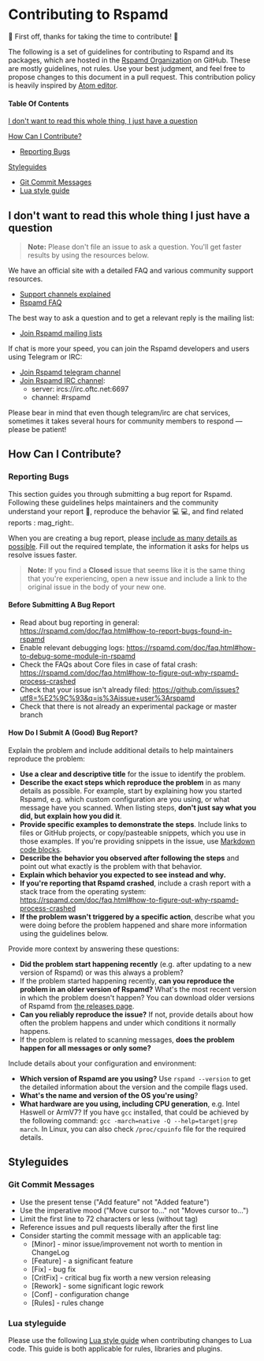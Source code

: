 # Contributing to Rspamd

:tada: First off, thanks for taking the time to contribute! :tada:

The following is a set of guidelines for contributing to Rspamd and its packages, which are hosted in
the [Rspamd Organization](https://github.com/rspamd) on GitHub. These are mostly guidelines, not rules. Use your best
judgment, and feel free to propose changes to this document in a pull request. This contribution policy is heavily
inspired by [Atom editor](https://github.com/atom/atom).

#### Table Of Contents

[I don't want to read this whole thing, I just have a question](#i-dont-want-to-read-this-whole-thing-i-just-have-a-question)

[How Can I Contribute?](#how-can-i-contribute)

* [Reporting Bugs](#reporting-bugs)

[Styleguides](#styleguides)

* [Git Commit Messages](#git-commit-messages)
* [Lua style guide](#lua-styleguide)

## I don't want to read this whole thing I just have a question

> **Note:** Please don't file an issue to ask a question. You'll get faster results by using the resources below.

We have an official site with a detailed FAQ and various community support resources.

* [Support channels explained](https://rspamd.com/support.html)
* [Rspamd FAQ](https://rspamd.com/doc/faq.html)

The best way to ask a question and to get a relevant reply is the mailing list:

* [Join Rspamd mailing lists](https://lists.rspamd.com/)

If chat is more your speed, you can join the Rspamd developers and users using Telegram or IRC:

* [Join Rspamd telegram channel](http://t.me/rspamd)
* [Join Rspamd IRC channel](https://oftc.net/):
    * server: ircs://irc.oftc.net:6697
    * channel: #rspamd

Please bear in mind that even though telegram/irc are chat services, sometimes it takes several hours for community
members to respond &mdash; please be patient!

## How Can I Contribute?

### Reporting Bugs

This section guides you through submitting a bug report for Rspamd. Following these guidelines helps maintainers and the
community understand your report :pencil:, reproduce the behavior :computer: :computer:, and find related reports :
mag_right:.

When you are creating a bug report, please [include as many details as possible](#how-do-i-submit-a-good-bug-report).
Fill out the required template, the information it asks for helps us resolve issues faster.

> **Note:** If you find a **Closed** issue that seems like it is the same thing that you're experiencing, open a new
> issue and include a link to the original issue in the body of your new one.

#### Before Submitting A Bug Report

* Read about bug reporting in general: https://rspamd.com/doc/faq.html#how-to-report-bugs-found-in-rspamd
* Enable relevant debugging logs: https://rspamd.com/doc/faq.html#how-to-debug-some-module-in-rspamd
* Check the FAQs about Core files in case of fatal
  crash: https://rspamd.com/doc/faq.html#how-to-figure-out-why-rspamd-process-crashed
* Check that your issue isn't already filed: https://github.com/issues?utf8=%E2%9C%93&q=is%3Aissue+user%3Arspamd
* Check that there is not already an experimental package or master branch

#### How Do I Submit A (Good) Bug Report?

Explain the problem and include additional details to help maintainers reproduce the problem:

* **Use a clear and descriptive title** for the issue to identify the problem.
* **Describe the exact steps which reproduce the problem** in as many details as possible. For example, start by
  explaining how you started Rspamd, e.g. which custom configuration are you using, or what message have you scanned.
  When listing steps, **don't just say what you did, but explain how you did it**.
* **Provide specific examples to demonstrate the steps**. Include links to files or GitHub projects, or copy/pasteable
  snippets, which you use in those examples. If you're providing snippets in the issue,
  use [Markdown code blocks](https://help.github.com/articles/markdown-basics/#multiple-lines).
* **Describe the behavior you observed after following the steps** and point out what exactly is the problem with that
  behavior.
* **Explain which behavior you expected to see instead and why.**
* **If you're reporting that Rspamd crashed**, include a crash report with a stack trace from the operating
  system: https://rspamd.com/doc/faq.html#how-to-figure-out-why-rspamd-process-crashed
* **If the problem wasn't triggered by a specific action**, describe what you were doing before the problem happened and
  share more information using the guidelines below.

Provide more context by answering these questions:

* **Did the problem start happening recently** (e.g. after updating to a new version of Rspamd) or was this always a
  problem?
* If the problem started happening recently, **can you reproduce the problem in an older version of Rspamd?** What's the
  most recent version in which the problem doesn't happen? You can download older versions of Rspamd
  from [the releases page](https://github.com/rspamd/rspamd/releases).
* **Can you reliably reproduce the issue?** If not, provide details about how often the problem happens and under which
  conditions it normally happens.
* If the problem is related to scanning messages, **does the problem happen for all messages or only some?**

Include details about your configuration and environment:

* **Which version of Rspamd are you using?** Use `rspamd --version` to get the detailed information about the version
  and the compile flags used.
* **What's the name and version of the OS you're using**?
* **What hardware are you using, including CPU generation**, e.g. Intel Haswell or ArmV7? If you have `gcc` installed,
  that could be achieved by the following command: `gcc -march=native -Q --help=target|grep march`. In Linux, you can
  also check `/proc/cpuinfo` file for the required details.

## Styleguides

### Git Commit Messages

* Use the present tense ("Add feature" not "Added feature")
* Use the imperative mood ("Move cursor to..." not "Moves cursor to...")
* Limit the first line to 72 characters or less (without tag)
* Reference issues and pull requests liberally after the first line
* Consider starting the commit message with an applicable tag:
    * [Minor] - minor issue/improvement not worth to mention in ChangeLog
    * [Feature] - a significant feature
    * [Fix] - bug fix
    * [CritFix] - critical bug fix worth a new version releasing
    * [Rework] - some significant logic rework
    * [Conf] - configuration change
    * [Rules] - rules change

### Lua styleguide

Please use the following [Lua style guide](lua_style.md) when contributing changes to Lua code. This guide is both
applicable for rules, libraries and plugins.
